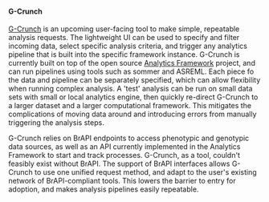 #### G-Crunch

<!-- Josh -->
[G-Crunch](https://github.com/CornellILCI/G-CrunchUI) is an upcoming user-facing tool to make simple, repeatable analysis requests. The lightweight UI can be used to specify and filter incoming data, select specific analysis criteria, and trigger any analytics pipeline that is built into the specific framework instance. G-Crunch is currently built on top of the open source [Analytics Framework](https://github.com/CornellILCI/af-pipeline) project, and can run pipelines using tools such as sommer and ASREML. Each piece fo the data and pipeline can be separately specified, which can allow flexibility when running complex analysis. A 'test' analysis can be run on small data sets with small or local analytics engine, then quickly re-direct G-Crunch to a larger dataset and a larger computational framework. This mitigates the complications of moving data around and introducing errors from manually triggering the analysis steps.

G-Crunch relies on BrAPI endpoints to access phenotypic and genotypic data sources, as well as an API currently implemented in the Analytics Framework to start and track processes. G-Crunch, as a tool, couldn't feasibly exist without BrAPI. The support of BrAPI interfaces allows G-Crunch to use one unified request method, and adapt to the user's existing network of BrAPI-compliant tools. This lowers the barrier to entry for adoption, and makes analysis pipelines easily repeatable. 

